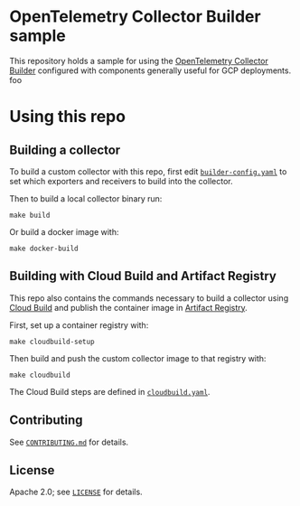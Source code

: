 # OpenTelemetry Collector Builder sample

This repository holds a sample for using the [OpenTelemetry Collector Builder](https://github.com/open-telemetry/opentelemetry-collector-builder) configured with components generally useful for GCP deployments. foo

# Using this repo

## Building a collector

To build a custom collector with this repo, first edit [`builder-config.yaml`](builder-config.yaml) to set which
exporters and receivers to build into the collector.

Then to build a local collector binary run:
```
make build
```

Or build a docker image with:

```
make docker-build
```

## Building with Cloud Build and Artifact Registry

This repo also contains the commands necessary to build a collector using
[Cloud Build](https://cloud.google.com/build) and publish the container image
in [Artifact Registry](https://cloud.google.com/artifact-registry).

First, set up a container registry with:
```
make cloudbuild-setup
```

Then build and push the custom collector image to that registry with:
```
make cloudbuild
```

The Cloud Build steps are defined in [`cloudbuild.yaml`](cloudbuild.yaml).

## Contributing

See [`CONTRIBUTING.md`](CONTRIBUTING.md) for details.

## License

Apache 2.0; see [`LICENSE`](LICENSE) for details.
